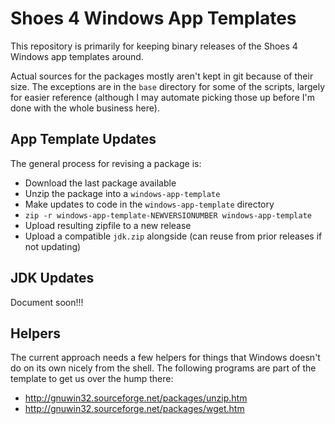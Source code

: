 # Shoes 4 Windows App Templates

This repository is primarily for keeping binary releases of the Shoes 4 Windows
app templates around.

Actual sources for the packages mostly aren't kept in git because of their
size. The exceptions are in the `base` directory for some of the scripts,
largely for easier reference (although I may automate picking those up before
I'm done with the whole business here).

## App Template Updates

The general process for revising a package is:

* Download the last package available
* Unzip the package into a `windows-app-template`
* Make updates to code in the `windows-app-template` directory
* `zip -r windows-app-template-NEWVERSIONUMBER windows-app-template`
* Upload resulting zipfile to a new release
* Upload a compatible `jdk.zip` alongside (can reuse from prior releases if
  not updating)

## JDK Updates

Document soon!!!

## Helpers

The current approach needs a few helpers for things that Windows doesn't do on
its own nicely from the shell. The following programs are part of the template
to get us over the hump there:

* http://gnuwin32.sourceforge.net/packages/unzip.htm
* http://gnuwin32.sourceforge.net/packages/wget.htm
